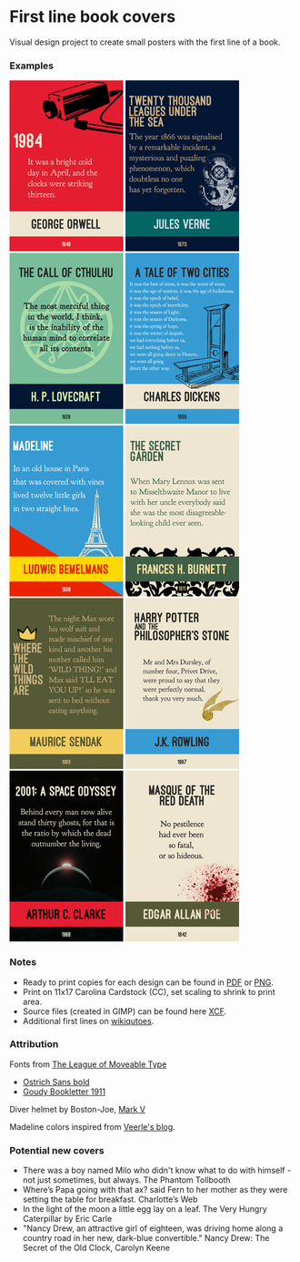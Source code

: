 # First line book covers
Visual design project to create small posters with the first line of a book.

### Examples
  
![](thumbnails/1984.png)
![](thumbnails/TwentyThousandLeagues.png)
![](thumbnails/TheCallOfCthulhu.png)
![](thumbnails/ATaleOfTwoCities.png)
![](thumbnails/Madeline.png)
![](thumbnails/TheSecretGarden.png)
![](thumbnails/WhereTheWildThingsAre.png)
![](thumbnails/HarryPotter.png)  
![](thumbnails/2001ASpaceOdyssey.png)
![](thumbnails/MasqueOfTheRedDeath.png)


### Notes
  
+ Ready to print copies for each design can be found in [PDF](/pdf) or [PNG](/png).
+ Print on 11x17 Carolina Cardstock (CC), set scaling to shrink to print area.
+ Source files (created in GIMP) can be found here [XCF](/source).
+ Additional first lines on [wikiqutoes](https://en.wikiquote.org/wiki/Opening_lines).

### Attribution

Fonts from [The League of Moveable Type](https://www.theleagueofmoveabletype.com/)
  + [Ostrich Sans bold](https://www.theleagueofmoveabletype.com/ostrich-sans)
  + [Goudy Bookletter 1911](https://www.theleagueofmoveabletype.com/goudy-bookletter-1911)
  
Diver helmet by Boston-Joe, [Mark V](http://boston-joe.deviantart.com/art/mark-v-120296499)

Madeline colors inspired from [Veerle's blog](http://veerle.duoh.com/inspiration/detail/candarel).

### Potential new covers

  + There was a boy named Milo who didn't know what to do with himself - not just sometimes, but always. The Phantom Tollbooth
  + Where’s Papa going with that ax? said Fern to her mother as they were setting the table for breakfast. Charlotte’s Web
  + In the light of the moon a little egg lay on a leaf. The Very Hungry Caterpillar by Eric Carle
  + "Nancy Drew, an attractive girl of eighteen, was driving home along a country road in her new, dark-blue convertible." Nancy Drew: The Secret of the Old Clock, Carolyn Keene 



